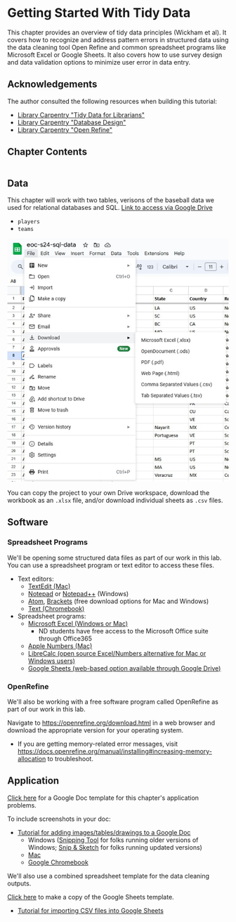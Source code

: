# Getting Started With Tidy Data

This chapter provides an overview of tidy data principles (Wickham et al). It covers how to recognize and address pattern errors in structured data using the data cleaning tool Open Refine and common spreadsheet programs like Microsoft Excel or Google Sheets. It also covers how to use survey design and data validation options to minimize user error in data entry.

## Acknowledgements

The author consulted the following resources when building this tutorial:
- [Library Carpentry "Tidy Data for Librarians"](https://librarycarpentry.org/lc-spreadsheets/)
- [Library Carpentry "Database Design"](https://librarycarpentry.org/lc-sql/08-database-design/index.html)
- [Library Carpentry "Open Refine"](https://librarycarpentry.org/lc-open-refine/)

## Chapter Contents

```{tableofcontents}
```

## Data

This chapter will work with two tables, verisons of the baseball data we used for relational databases and SQL. [Link to access via Google Drive](https://docs.google.com/spreadsheets/d/1YcYj_cCmdsQliYN9YNPP85pdfBD-lwa5LB9MEa7V-os/copy)
- `players`
- `teams`

<p align="center"><img src="https://github.com/kwaldenphd/elements-of-computing/blob/main/book/images/ch6/drive.jpg?raw=true" width="1000"></p>

You can copy the project to your own Drive workspace, download the workbook as an `.xlsx` file, and/or download individual sheets as `.csv` files.

## Software

### Spreadsheet Programs

We'll be opening some structured data files as part of our work in this lab. You can use a spreadsheet program or text editor to access these files.

  * Text editors:
    * [TextEdit (Mac)](https://support.apple.com/guide/textedit/welcome/mac)
    * [Notepad](https://www.microsoft.com/en-us/p/windows-notepad/9msmlrh6lzf3) or [Notepad++](https://notepad-plus-plus.org/) (Windows)
    * [Atom](https://atom.io/), [Brackets](https://brackets.io/) (free download options for Mac and Windows)
    * [Text (Chromebook)](https://chrome.google.com/webstore/detail/text/mmfbcljfglbokpmkimbfghdkjmjhdgbg?hl=en)  
  * Spreadsheet programs:
    * [Microsoft Excel (Windows or Mac)](https://nd.service-now.com/nd_portal?id=kb_article&sys_id=cf15b58edbaa3058310fa94ed3961935)
      * ND students have free access to the Microsoft Office suite through Office365
    * [Apple Numbers (Mac)](https://www.apple.com/numbers/)
    * [LibreCalc (open source Excel/Numbers alternative for Mac or Windows users)](https://www.libreoffice.org/download/download/)
    * [Google Sheets (web-based option available through Google Drive)](https://www.google.com/sheets/about/)


### OpenRefine

We'll also be working with a free software program called OpenRefine as part of our work in this lab. 

Navigate to https://openrefine.org/download.html in a web browser and download the appropriate version for your operating system.
- If you are getting memory-related error messages, visit https://docs.openrefine.org/manual/installing#increasing-memory-allocation to troubleshoot.

## Application

[Click here](https://docs.google.com/document/d/1zRGhTwuTrj0hUpLZABRg1w7JPznE0hE06wo1414lng8/copy) for a Google Doc template for this chapter's application problems.

To include screenshots in your doc:
- [Tutorial for adding images/tables/drawings to a Google Doc](https://www.techrepublic.com/article/how-to-add-images-tables-and-drawings-to-a-google-doc-file/)
  * Windows ([Snipping Tool](https://support.microsoft.com/en-us/windows/use-snipping-tool-to-capture-screenshots-00246869-1843-655f-f220-97299b865f6b) for folks running older versions of Windows; [Snip & Sketch](https://www.lifewire.com/snip-and-sketch-windows-10-4774799) for folks running updated versions)
  * [Mac](https://support.apple.com/en-us/HT201361)
  * [Google Chromebook](https://support.google.com/chromebook/answer/10474268?hl=en)

We'll also use a combined spreadsheet template for the data cleaning outputs.

[Click here](https://docs.google.com/spreadsheets/d/1n6oDPMh3G7dLTzLdMcr6oFepovilONg8v-3XQC3r6ag/copy) to make a copy of the Google Sheets template.
- [Tutorial for importing CSV files into Google Sheets](https://help.loyverse.com/help/how-open-csv-file-google-sheets)